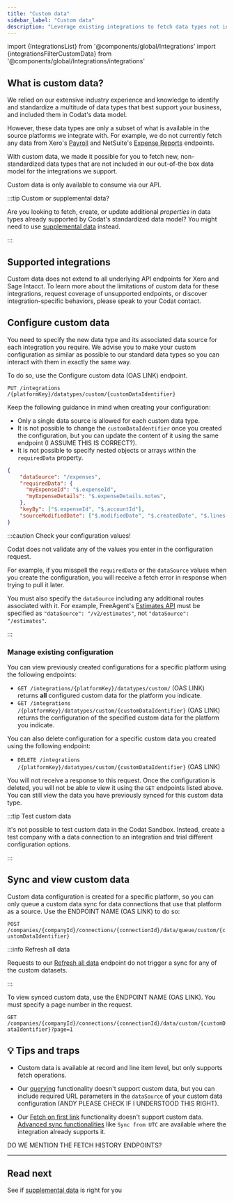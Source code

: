 ```yaml
---
title: "Custom data"
sidebar_label: "Custom data"
description: "Leverage existing integrations to fetch data types not included in Codat's out-of-the box data model"
---
```


import {IntegrationsList} from '@components/global/Integrations'
import {integrationsFilterCustomData} from '@components/global/Integrations/integrations'

## What is custom data?

We relied on our extensive industry experience and knowledge to identify and standardize a multitude of data types that best support your business, and included them in Codat's data model. 

However, these data types are only a subset of what is available in the source platforms we integrate with. For example, we do not currently fetch any data from Xero's [Payroll](https://developer.xero.com/documentation/api/payrolluk/overview) and NetSuite's [Expense Reports](https://docs.oracle.com/en/cloud/saas/netsuite/ns-online-help/section_N908140.html#Expense-Reports) endpoints.

With custom data, we made it possible for you to fetch new, non-standardized data types that are not included in our out-of-the box data model for the integrations we support.

Custom data is only available to consume via our API.

:::tip Custom or supplemental data?

Are you looking to fetch, create, or update additional _properties_ in data types already supported by Codat's standardized data model? You might need to use [supplemental data](/using-the-api/supplemental-data/overview) instead.

:::

## Supported integrations

<IntegrationsList filter={integrationsFilterCustomData}/>

Custom data does not extend to all underlying API endpoints for Xero and Sage Intacct. To learn more about the limitations of custom data for these integrations, request coverage of unsupported endpoints, or discover integration-specific behaviors, please speak to your Codat contact. 

## Configure custom data

You need to specify the new data type and its associated data source for each integration you require. We advise you to make your custom configuration as similar as possible to our standard data types so you can interact with them in exactly the same way. 

To do so, use the Configure custom data (OAS LINK) endpoint.

```http
PUT /integrations​/{platformKey}/datatypes/custom/{customDataIdentifier}
```

Keep the following guidance in mind when creating your configuration: 

- Only a single data source is allowed for each custom data type. 
- It is not possible to change the `customDataIdentifier` once you created the configuration, but you can update the content of it using the same endpoint (I ASSUME THIS IS CORRECT?). 
- It is not possible to specify nested objects or arrays within the `requiredData` property.

```json title="Example request body for myExpenseData custom data type"
{
    "dataSource": "/expenses",
    "requiredData": {
      "myExpenseId": "$.expenseId",
      "myExpenseDetails": "$.expenseDetails.notes",
    },
    "keyBy": ["$.expenseId", "$.accountId"], 
    "sourceModifiedDate": ["$.modifiedDate", "$.createdDate", "$.lines[*].modifiedDate"]  
}
```  
:::caution Check your configuration values!

Codat does not validate any of the values you enter in the configuration request. 

For example, if you misspell the `requiredData` or the `dataSource` values when you create the configuration, you will receive a fetch error in response when trying to pull it later. 

You must also specify the `dataSource` including any additional routes associated with it. For example, FreeAgent's [Estimates API](https://dev.freeagent.com/docs/estimates) must be specified as `"dataSource": "/v2/estimates"`, not `"dataSource": "/estimates"`.

:::

### Manage existing configuration

You can view previously created configurations for a specific platform using the following endpoints: 

* `GET /integrations​/{platformKey}/datatypes/custom/` (OAS LINK) returns **all** configured custom data for the platform you indicate. 
* `GET /integrations​/{platformKey}/datatypes/custom/{customDataIdentifier}` (OAS LINK) returns the configuration of the specified custom data for the platform you indicate.

You can also delete configuration for a specific custom data you created using the following endpoint:

* `DELETE /integrations​/{platformKey}/datatypes/custom/{customDataIdentifier}` (OAS LINK)

You will not receive a response to this request. Once the configuration is deleted, you will not be able to view it using the `GET` endpoints listed above. You can still view the data you have previously synced for this custom data type.

:::tip Test custom data

It's not possible to test custom data in the Codat Sandbox. Instead, create a test company with a data connection to an integration and trial different configuration options.

:::

## Sync and view custom data

Custom data configuration is created for a specific platform, so you can only queue a custom data sync for data connections that use that platform as a source. Use the ENDPOINT NAME (OAS LINK) to do so:

`POST /companies/{companyId}/connections/{connectionId}/data/queue/custom/{customDataIdentifier}`


:::info Refresh all data

Requests to our [Refresh all data](/platform-api#/operations/refresh-company-data) endpoint do not trigger a sync for any of the custom datasets. 

:::

To view synced custom data, use the ENDPOINT NAME (OAS LINK). You must specify a page number in the request.

`GET /companies/{companyId}/connections/{connectionId}/data/custom/{customDataIdentifier}?page=1`

## 💡 Tips and traps

- Custom data is available at record and line item level, but only supports fetch operations. 

- Our [querying](/using-the-api/querying) functionality doesn't support custom data, but you can include required URL parameters in the `dataSource` of your custom data configuration (ANDY PLEASE CHECK IF I UNDERSTOOD THIS RIGHT).

- Our [Fetch on first link](/core-concepts/data-type-settings#use-fetch-on-first-link) functionality doesn't support custom data. [Advanced sync functionalities](/knowledge-base/advanced-sync-settings) like `Sync from UTC` are available where the integration already supports it.

DO WE MENTION THE FETCH HISTORY ENDPOINTS?

---

## Read next

See if [supplemental data](/using-the-api/supplemental-data/overview) is right for you